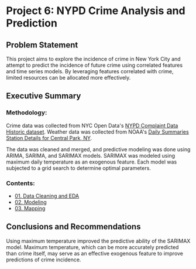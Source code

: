 # Project 6: NYPD Crime Analysis and Prediction

## Problem Statement

This project aims to explore the incidence of crime in New York City and attempt to predict the incidence of future crime using correlated features and time series models. By leveraging features correlated with crime, limited resources can be allocated more effectively.

## Executive Summary
### Methodology:
Crime data was collected from NYC Open Data's [NYPD Complaint Data Historic dataset](https://data.cityofnewyork.us/Public-Safety/NYPD-Complaint-Data-Historic/qgea-i56i). Weather data was collected from NOAA's [Daily Summaries Station Details for Central Park, NY](https://www.ncdc.noaa.gov/cdo-web/datasets/GHCND/stations/GHCND:USW00094728/detail).

The data was cleaned and merged, and predictive modeling was done using ARIMA, SARIMA, and SARIMAX models. SARIMAX was modeled using maximum daily temperature as an exogenous feature. Each model was subjected to a grid search to determine optimal parameters.


### Contents:
- [01. Data Cleaning and EDA](https://github.com/kevinacrystal/SARIMAX_crime/blob/master/01_Cleaning_and_EDA.ipynb)
- [02. Modeling](https://github.com/kevinacrystal/SARIMAX_crime/blob/master/02_Modeling.ipynb)
- [03. Mapping](https://github.com/kevinacrystal/SARIMAX_crime/blob/master/03_Choropleth_Maps.ipynb)

## Conclusions and Recommendations

Using maximum temperature improved the predictive ability of the SARIMAX model. Maximum temperature, which can be more accurately predicted than crime itself, may serve as an effective exogenous feature to improve predictions of crime incidence.
